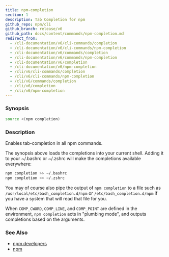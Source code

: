 ```yaml
---
title: npm-completion
section: 1
description: Tab Completion for npm
github_repo: npm/cli
github_branch: release/v6
github_path: docs/content/commands/npm-completion.md
redirect_from:
  - /cli-documentation/v6/cli-commands/completion
  - /cli-documentation/v6/cli-commands/npm-completion
  - /cli-documentation/v6/commands/completion
  - /cli-documentation/v6/commands/npm-completion
  - /cli-documentation/v6/completion
  - /cli-documentation/v6/npm-completion
  - /cli/v6/cli-commands/completion
  - /cli/v6/cli-commands/npm-completion
  - /cli/v6/commands/completion
  - /cli/v6/completion
  - /cli/v6/npm-completion
---
```


### Synopsis
```bash
source <(npm completion)
```

### Description

Enables tab-completion in all npm commands.

The synopsis above
loads the completions into your current shell.  Adding it to
your ~/.bashrc or ~/.zshrc will make the completions available
everywhere:

```bash
npm completion >> ~/.bashrc
npm completion >> ~/.zshrc
```

You may of course also pipe the output of `npm completion` to a file
such as `/usr/local/etc/bash_completion.d/npm` or 
`/etc/bash_completion.d/npm` if you have a system that will read 
that file for you.

When `COMP_CWORD`, `COMP_LINE`, and `COMP_POINT` are defined in the
environment, `npm completion` acts in "plumbing mode", and outputs
completions based on the arguments.

### See Also

* [npm developers](/cli/v6/using-npm/developers)
* [npm](/cli/v6/commands/npm)
